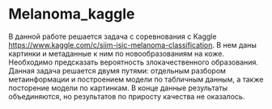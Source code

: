# Melanoma_kaggle
В данной работе решается задача с соревнования с Kaggle https://www.kaggle.com/c/siim-isic-melanoma-classification.
В нем даны картинки и метаданные к ним по новообразованиям на коже.
Необходимо предсказать вероятность злокачественного образования.
Данная задача решается двумя путями: отдельным разбором метаинформации и построением модели по табличным данным, а также посторение модели по картинкам.
В конце данные результаты объединяются, но результатов по приросту качества не оказалось.
